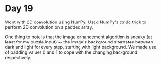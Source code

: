 # Day 19

Went with 2D convolution using NumPy. Used NumPy's stride trick to perform 2D convolution on a padded array.

One thing to note is that the image enhancement algorithm is sneaky (at least for my puzzle input) -- the image's background alternates between dark and light for every step, starting with light background. We made use of padding values 0 and 1 to cope with the changing background respectively.
